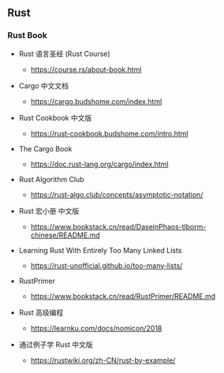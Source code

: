 ## Rust

### Rust Book

- Rust 语言圣经 (Rust Course)
  - https://course.rs/about-book.html
- Cargo 中文文档
  - https://cargo.budshome.com/index.html
- Rust Cookbook 中文版
  - https://rust-cookbook.budshome.com/intro.html
- The Cargo Book
  - https://doc.rust-lang.org/cargo/index.html
- Rust Algorithm Club
  - https://rust-algo.club/concepts/asymptotic-notation/
- Rust 宏小册 中文版
  - https://www.bookstack.cn/read/DaseinPhaos-tlborm-chinese/README.md
- Learning Rust With Entirely Too Many Linked Lists
  - https://rust-unofficial.github.io/too-many-lists/

- RustPrimer
  - https://www.bookstack.cn/read/RustPrimer/README.md
- Rust 高级编程
  - https://learnku.com/docs/nomicon/2018

- 通过例子学 Rust 中文版
  - https://rustwiki.org/zh-CN/rust-by-example/
